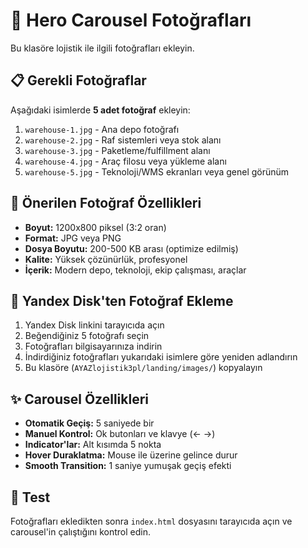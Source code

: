 # 📸 Hero Carousel Fotoğrafları

Bu klasöre lojistik ile ilgili fotoğrafları ekleyin.

## 📋 Gerekli Fotoğraflar

Aşağıdaki isimlerde **5 adet fotoğraf** ekleyin:

1. `warehouse-1.jpg` - Ana depo fotoğrafı
2. `warehouse-2.jpg` - Raf sistemleri veya stok alanı
3. `warehouse-3.jpg` - Paketleme/fulfillment alanı
4. `warehouse-4.jpg` - Araç filosu veya yükleme alanı
5. `warehouse-5.jpg` - Teknoloji/WMS ekranları veya genel görünüm

## 🎨 Önerilen Fotoğraf Özellikleri

- **Boyut:** 1200x800 piksel (3:2 oran)
- **Format:** JPG veya PNG
- **Dosya Boyutu:** 200-500 KB arası (optimize edilmiş)
- **Kalite:** Yüksek çözünürlük, profesyonel
- **İçerik:** Modern depo, teknoloji, ekip çalışması, araçlar

## 📁 Yandex Disk'ten Fotoğraf Ekleme

1. Yandex Disk linkini tarayıcıda açın
2. Beğendiğiniz 5 fotoğrafı seçin
3. Fotoğrafları bilgisayarınıza indirin
4. İndirdiğiniz fotoğrafları yukarıdaki isimlere göre yeniden adlandırın
5. Bu klasöre (`AYAZlojistik3pl/landing/images/`) kopyalayın

## ✨ Carousel Özellikleri

- **Otomatik Geçiş:** 5 saniyede bir
- **Manuel Kontrol:** Ok butonları ve klavye (← →)
- **Indicator'lar:** Alt kısımda 5 nokta
- **Hover Duraklatma:** Mouse ile üzerine gelince durur
- **Smooth Transition:** 1 saniye yumuşak geçiş efekti

## 🚀 Test

Fotoğrafları ekledikten sonra `index.html` dosyasını tarayıcıda açın ve carousel'in çalıştığını kontrol edin.

